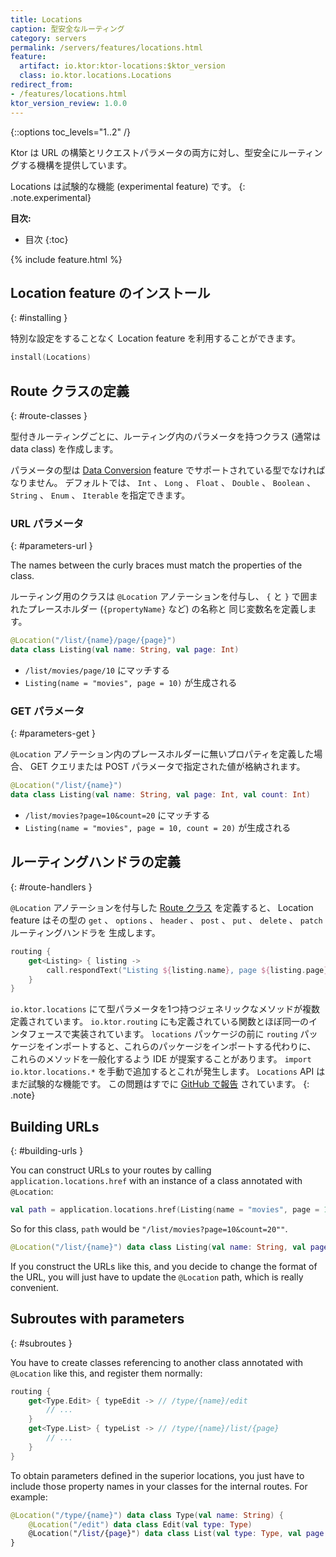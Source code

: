 ```yaml
---
title: Locations
caption: 型安全なルーティング
category: servers
permalink: /servers/features/locations.html
feature:
  artifact: io.ktor:ktor-locations:$ktor_version
  class: io.ktor.locations.Locations
redirect_from:
- /features/locations.html
ktor_version_review: 1.0.0
---
```


{::options toc_levels="1..2" /}

Ktor は URL の構築とリクエストパラメータの両方に対し、型安全にルーティングする機構を提供しています。

Locations は試験的な機能 (experimental feature) です。
{: .note.experimental}

**目次:**

* 目次
{:toc}

{% include feature.html %}

## Location feature のインストール
{: #installing }

特別な設定をすることなく Location feature を利用することができます。

```kotlin
install(Locations)
```

## Route クラスの定義
{: #route-classes }

型付きルーティングごとに、ルーティング内のパラメータを持つクラス (通常は data class) を作成します。

パラメータの型は [Data Conversion](/servers/features/data-conversion.html) feature でサポートされている型でなければなりません。
デフォルトでは、 `Int` 、 `Long` 、 `Float` 、 `Double` 、 `Boolean` 、 `String` 、 `Enum` 、 `Iterable` を指定できます。

### URL パラメータ
{: #parameters-url }

The names between the curly braces must match the properties of the class.

ルーティング用のクラスは `@Location` アノテーションを付与し、 `{` と `}` で囲まれたプレースホルダー (`{propertyName}` など) の名称と
同じ変数名を定義します。

```kotlin
@Location("/list/{name}/page/{page}")
data class Listing(val name: String, val page: Int)
```

* `/list/movies/page/10` にマッチする
* `Listing(name = "movies", page = 10)` が生成される

### GET パラメータ
{: #parameters-get }

`@Location` アノテーション内のプレースホルダーに無いプロパティを定義した場合、
GET クエリまたは POST パラメータで指定された値が格納されます。

```kotlin
@Location("/list/{name}")
data class Listing(val name: String, val page: Int, val count: Int)
```

* `/list/movies?page=10&count=20` にマッチする
* `Listing(name = "movies", page = 10, count = 20)` が生成される

## ルーティングハンドラの定義
{: #route-handlers }

`@Location` アノテーションを付与した [Route クラス](#route-classes) を定義すると、
Location feature はその型の `get` 、 `options` 、 `header` 、 `post` 、 `put` 、 `delete` 、 `patch` ルーティングハンドラを
生成します。


```kotlin
routing {
    get<Listing> { listing ->
        call.respondText("Listing ${listing.name}, page ${listing.page}")
    }
}
```

`io.ktor.locations` にて型パラメータを1つ持つジェネリックなメソッドが複数定義されています。
`io.ktor.routing` にも定義されている関数とほぼ同一のインタフェースで実装されています。
`locations` パッケージの前に `routing` パッケージをインポートすると、これらのパッケージをインポートする代わりに、
これらのメソッドを一般化するよう IDE が提案することがあります。
`import io.ktor.locations.*` を手動で追加するとこれが発生します。
`Locations` API はまだ試験的な機能です。
この問題はすでに [GitHub で報告](https://github.com/ktorio/ktor/issues/368) されています。
{: .note}

## Building URLs
{: #building-urls }

You can construct URLs to your routes by calling `application.locations.href` with
an instance of a class annotated with `@Location`:

```kotlin
val path = application.locations.href(Listing(name = "movies", page = 10, count = 20))
```

So for this class, `path` would be `"/list/movies?page=10&count=20""`.

```kotlin
@Location("/list/{name}") data class Listing(val name: String, val page: Int, val count: Int)
```

If you construct the URLs like this, and you decide to change the format of the URL,
you will just have to update the `@Location` path, which is really convenient.

## Subroutes with parameters
{: #subroutes }

You have to create classes referencing to another class annotated with `@Location` like this, and register them normally:

```kotlin
routing {
    get<Type.Edit> { typeEdit -> // /type/{name}/edit
        // ...
    }
    get<Type.List> { typeList -> // /type/{name}/list/{page}
        // ...
    }
}
```
 
To obtain parameters defined in the superior locations, you just have to include
those property names in your classes for the internal routes. For example:

```kotlin
@Location("/type/{name}") data class Type(val name: String) {
    @Location("/edit") data class Edit(val type: Type)
    @Location("/list/{page}") data class List(val type: Type, val page: Int)
}
```
